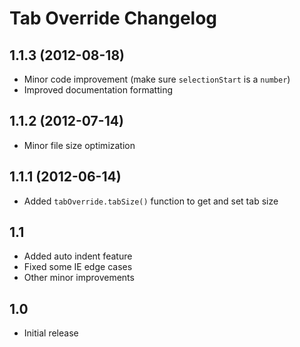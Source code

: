 # Tab Override Changelog

## 1.1.3 (2012-08-18)
* Minor code improvement (make sure `selectionStart` is a `number`)
* Improved documentation formatting

## 1.1.2 (2012-07-14)
* Minor file size optimization

## 1.1.1 (2012-06-14)
* Added `tabOverride.tabSize()` function to get and set tab size

## 1.1
* Added auto indent feature
* Fixed some IE edge cases
* Other minor improvements

## 1.0
* Initial release